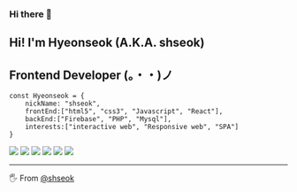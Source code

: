### Hi there 👋

<!--
**shseok/shseok** is a ✨ _special_ ✨ repository because its `README.md` (this file) appears on your GitHub profile.

Here are some ideas to get you started:

- 🔭 I’m currently working on ...
- 🌱 I’m currently learning ...
- 👯 I’m looking to collaborate on ...
- 🤔 I’m looking for help with ...
- 💬 Ask me about ...
- 📫 How to reach me: ...
- 😄 Pronouns: ...
- ⚡ Fun fact: ...
-->


## Hi! I'm Hyeonseok (A.K.A. shseok)
## Frontend Developer (。・・)ノ

```
const Hyeonseok = {
    nickName: "shseok",
    frontEnd:["html5", "css3", "Javascript", "React"],
    backEnd:["Firebase", "PHP", "Mysql"],
    interests:["interactive web", "Responsive web", "SPA"]
}
```


 <img src="https://img.shields.io/badge/-html5-E34F26?style=flat&logo=html5&logoColor=00c8ff"> <img src="https://img.shields.io/badge/-JavaScript-eed718?style=flat&logo=javascript&logoColor=ffffff"> <img src="https://img.shields.io/badge/react-61DAFB?style=flat&logo=react&logoColor=black"> <img src="https://img.shields.io/badge/-Firebase-0396de?style=flat&logo=firebase&logoColor=ffcc33"> <img src="https://img.shields.io/badge/mysql-4479A1?style=flat&logo=mysql&logoColor=white"> <img src="https://img.shields.io/badge/-PHP-2b2929?style=flat&logo=php&logoColor=777bb3">


---
🖐 From [@shseok](https://github.com/shseok)

